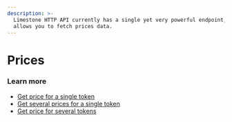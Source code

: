 ```yaml
---
description: >-
  Limestone HTTP API currently has a single yet very powerful endpoint, which
  allows you to fetch prices data.
---
```


# Prices

### Learn more

* [Get price for a single token](https://docs.limestone.finance/http-api/prices/get-price-for-a-single-token)
* [Get several prices for a single token](https://docs.limestone.finance/http-api/prices/get-several-prices-for-a-single-token)
* [Get price for several tokens](https://docs.limestone.finance/http-api/prices/get-price-for-several-tokens)


